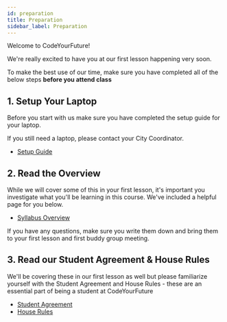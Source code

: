 ```yaml
---
id: preparation
title: Preparation
sidebar_label: Preparation
---
```


Welcome to CodeYourFuture!

We're really excited to have you at our first lesson happening very soon.

To make the best use of our time, make sure you have completed all of the below steps **before you attend class**

## 1. Setup Your Laptop

Before you start with us make sure you have completed the setup guide for your laptop.

If you still need a laptop, please contact your City Coordinator.

- [Setup Guide](https://docs.codeyourfuture.io/students/getting-setup)

## 2. Read the Overview

While we will cover some of this in your first lesson, it's important you investigate what you'll be learning in this course. We've included a helpful page for you below.

- [Syllabus Overview](../overview)

If you have any questions, make sure you write them down and bring them to your first lesson and first buddy group meeting.

## 3. Read our Student Agreement & House Rules

We'll be covering these in our first lesson as well but please familiarize yourself with the Student Agreement and House Rules - these are an essential part of being a student at CodeYourFuture

- [Student Agreement](https://docs.codeyourfuture.io/students/student-agreement)
- [House Rules](https://docs.codeyourfuture.io/students/house-rules)
